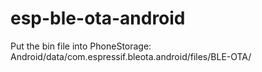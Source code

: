 # esp-ble-ota-android
Put the bin file into PhoneStorage: Android/data/com.espressif.bleota.android/files/BLE-OTA/
